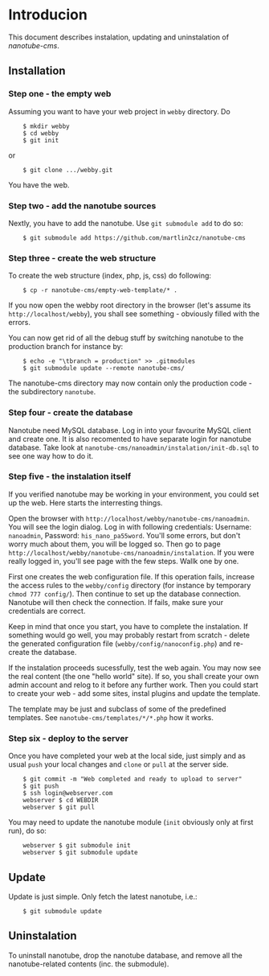 # Introducion

This document describes instalation, updating and uninstalation of *nanotube-cms*.

## Installation
### Step one - the empty web

Assuming you want to have your web project in `webby` directory. Do
````
    $ mkdir webby
    $ cd webby
    $ git init
````
or 
````
    $ git clone .../webby.git
````

You have the web.

### Step two - add the nanotube sources
Nextly, you have to add the nanotube. Use `git submodule add` to do so:
````
    $ git submodule add https://github.com/martlin2cz/nanotube-cms
````

### Step three - create the web structure
To create the web structure (index, php, js, css) do following:
````
    $ cp -r nanotube-cms/empty-web-template/* .
````

If you now open the webby root directory in the browser (let's assume its `http://localhost/webby`), you shall see something - obviously filled with the errors.

You can now get rid of all the debug stuff by switching nanotube to the production branch for instance by:
````
    $ echo -e "\tbranch = production" >> .gitmodules
    $ git submodule update --remote nanotube-cms/
````

The nanotube-cms directory may now contain only the production code - the subdirectory `nanotube`.

### Step four - create the database
Nanotube need MySQL database. Log in into your favourite MySQL client and create one. It is also recomented to have separate login for nanotube database. Take look at `nanotube-cms/nanoadmin/instalation/init-db.sql` to see one way how to do it.

### Step five - the instalation itself
If you verified nanotube may be working in your environment, you could set up the web. Here starts the interresting things.

Open the browser with `http://localhost/webby/nanotube-cms/nanoadmin`. You will see the login dialog. Log in with following credentials: Username: `nanoadmin`, Password: `his_nano_pa55word`. You'll some errors, but don't worry much about them, you will be logged so. Then go to page `http://localhost/webby/nanotube-cms/nanoadmin/instalation`. If you were really logged in, you'll see page with the few steps. Wallk one by one.

First one creates the web configuration file. If this operation fails, increase the access rules to the `webby/config` directory (for instance by temporary `chmod 777 config/`). Then continue to set up the database connection. Nanotube will then check the connection. If fails, make sure your credentials are correct.

Keep in mind that once you start, you have to complete the instalation. If something would go well, you may probably restart from scratch - delete the generated configuration file (`webby/config/nanoconfig.php`) and re-create the database. 

If the instalation proceeds sucessfully, test the web again. You may now see the real content (the one "hello world" site). If so, you shall create your own admin account and relog to it before any further work. Then you could start to create your web - add some sites, instal plugins and update the template.

The template may be just and subclass of some of the predefined templates. See `nanotube-cms/templates/*/*.php` how it works.

### Step six - deploy to the server
Once you have completed your web at the local side, just simply and as usual `push` your local changes and `clone` or `pull` at the server side. 
````
    $ git commit -m "Web completed and ready to upload to server"
    $ git push
    $ ssh login@webserver.com
    webserver $ cd WEBDIR
    webserver $ git pull
````
You may need to update the nanotube module (`init` obviously only at first run), do so:
````
    webserver $ git submodule init
    webserver $ git submodule update
````

## Update
Update is just simple. Only fetch the latest nanotube, i.e.:
````
    $ git submodule update
````

## Uninstalation
To uninstall nanotube, drop the nanotube database, and remove all the nanotube-related contents (inc. the submodule). 

